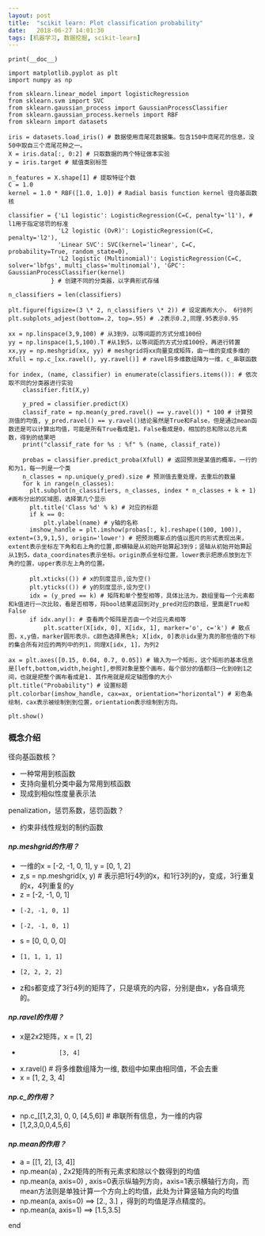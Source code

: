 ```yaml
---
layout: post
title:  "scikit learn: Plot classification probability"
date:   2018-06-27 14:01:30
tags: [机器学习, 数据挖掘, scikit-learn]
---
```


    print(__doc__)

    import matplotlib.pyplot as plt
    import numpy as np

    from sklearn.linear_model import logisticRegression
    from sklearn.svm import SVC
    from sklearn.gaussian_process import GaussianProcessClassifier
    from sklearn.gaussian_process.kernels import RBF
    from sklearn import datasets

    iris = datasets.load_iris() # 数据使用鸢尾花数据集。包含150中鸢尾花的信息，没50中取自三个鸢尾花种之一。
    X = iris.data[:, 0:2] # 只取数据的两个特征做本实验
    y = iris.target # 赋值类别标签

    n_features = X.shape[1] # 提取特征个数
    C = 1.0
    kernel = 1.0 * RBF([1.0, 1.0]) # Radial basis function kernel 径向基函数核

    classifier = {'L1 logistic': LogisticRegression(C=C, penalty='l1'), # l1用于指定惩罚的标准
                  'L2 logistic (OvR)': LogisticRegression(C=C, penalty='l2'),
                  'Linear SVC': SVC(kernel='linear', C=C, probability=True, random_state=0),
                  'L2 logistic (Multinomial)': LogisticRegression(C=C, solver='lbfgs', multi_class='multinomial'), 'GPC': GaussianProcessClassifier(kernel)
                } # 创建不同的分类器，以字典形式存储

    n_classifiers = len(classifiers)

    plt.figure(figsize=(3 \* 2, n_classifiers \* 2)) # 设定画布大小， 6行8列
    plt.subplots_adjest(bottom=.2, top=.95) # .2表示0.2,同理.95表示0.95

    xx = np.linspace(3,9,100) # 从3到9，以等间距的方式分成100份
    yy = np.linspace(1,5,100).T #从1到5，以等间距的方式分成100份，再进行转置
    xx,yy = np.meshgrid(xx, yy) # meshgrid将xx向量变成矩阵，由一维的变成多维的
    Xfull = np.c_[xx.ravel(), yy.ravel()] # ravel将多维数组降为一维，c_串联函数

    for index, (name, classifier) in enumerate(classifiers.items()): # 依次取不同的分类器进行实验
        classifier.fit(X,y)

        y_pred = classifier.predict(X)
        classif_rate = np.mean(y_pred.ravel() == y.ravel()) * 100 # 计算预测值的均值, y_pred.ravel() == y.ravel()结论虽然是True和False，但是通过mean函数还是可以计算出均值，可能是所有True看成是1，False看成是0，相加的总和除以总元素数，得到的结果吧
        print("classif_rate for %s : %f" % (name, classif_rate))

        probas = classifier.predict_proba(Xfull) # 返回预测是某值的概率，一行的和为1，每一列是一个类
        n_classes = np.unique(y_pred).size # 预测值去重处理，去重后的数量
        for k in range(n_classes):
          plt.subplot(n_classifiers, n_classes, index * n_classes + k + 1) #画布分出的区域图，选择第几个显示
          plt.title('Class %d' % k) # 对应的标题
          if k == 0:
              plt.ylabel(name) # y轴的名称
          imshow_handle = plt.imshow(probas[:, k].reshape((100, 100)),  extent=(3,9,1,5), origin='lower') # 把预测概率点的值以图片的形式表现出来，extent表示坐标左下角和右上角的位置,即横轴是从初始开始算起3到9；竖轴从初始开始算起从1到5，data_coordinates表示坐标。origin原点坐标位置，lower表示把原点放到左下角的位置，upper表示左上角的位置。

          plt.xticks(()) # x的刻度显示,设为空()
          plt.yticks(()) # y的刻度显示,设为空()
          idx = (y_pred == k) # 矩阵和单个整型相等，具体比法为，数组里每一个元素都和k值进行一次比较，看是否相等，将bool结果返回到对y_pred对应的数组，里面是True和False
          if idx.any(): # 查看两个矩阵是否由一个对应元素相等
              plt.scatter(X[idx, 0], X[idx, 1], marker='o', c='k') # 散点图，x,y值，marker圆形表示，c颜色选择黑色k; X[idx, 0]表示idx里为真的那些值的下标的集合所有对应的两列中的列1，同理X[idx, 1]，为列2

    ax = plt.axes([0.15, 0.04, 0.7, 0.05]) # 输入为一个矩形，这个矩形的基本信息是[left,bottom,width,height],参照对象是整个画布，每个部分的值都归一化到0到1之间，也就是把整个画布看成是1. 其作用就是规定轴图像的大小
    plt.title("Probability") # 设置标题
    plt.colorbar(imshow_handle, cax=ax, orientation="horizontal") # 彩色条绘制，cax表示被绘制到到位置，orientation表示绘制到方向。

    plt.show()




### 概念介绍
径向基函数核？
+ 一种常用到核函数
+ 支持向量机分类中最为常用到核函数
+ 现成到相似性度量表示法

penalization，惩罚系数，惩罚函数？
+ 约束非线性规划的制约函数

#### ***np.meshgrid的作用？***
+ 一维的x = [-2, -1, 0, 1], y = [0, 1, 2]
+ z,s = np.meshgrid(x, y) # 表示把1行4列的x，和1行3列的y，变成，3行重复的x，4列重复的y
+ z = [-2, -1, 0, 1]
+     [-2, -1, 0, 1]
+     [-2, -1, 0, 1]
+ s = [0, 0, 0, 0]
+     [1, 1, 1, 1]
+     [2, 2, 2, 2]
+ z和s都变成了3行4列的矩阵了，只是填充的内容，分别是由x，y各自填充的。

#### ***np.ravel的作用？***
+ x是2x2矩阵，x = [1, 2]
+                [3, 4]
+ x.ravel() # 将多维数组降为一维, 数组中如果由相同值，不会去重
+ x = [1, 2, 3, 4]

#### ***np.c_的作用？***
+ np.c_[[1,2,3], 0, 0, [4,5,6]] # 串联所有信息，为一维的内容
+ [1,2,3,0,0,4,5,6]

#### ***np.mean的作用？***
+ a = [[1, 2], [3, 4]]
+ np.mean(a) , 2x2矩阵的所有元素求和除以个数得到的均值
+ np.mean(a, axis=0) , axis=0表示纵轴列方向，axis=1表示横轴行方向，而mean方法则是单独计算一个方向上的均值，此处为计算竖轴方向的均值
+ np.mean(a, axis=0) ==> [2., 3.] ，得到的均值是浮点精度的。
+ np.mean(a, axis=1) ==> [1.5,3.5]







end
